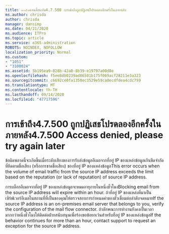 ```yaml
---
title: ๑๐๕๑แอนตี้สแปม4.7.500 การเข้าถึงถูกปฏิเสธโปรดลองอีกครั้งในภายหลัง
ms.author: chrisda
author: chrisda
manager: dansimp
ms.date: 04/21/2020
ms.audience: ITPro
ms.topic: article
ms.service: o365-administration
ROBOTS: NOINDEX, NOFOLLOW
localization_priority: Normal
ms.custom:
- "1051"
- "3100024"
ms.assetid: 5b195ea9-028b-42a8-8b39-e19797a00d8e
ms.openlocfilehash: f5ee8db0239ad86501b175f069acf28211e3a323
ms.sourcegitcommit: c6692ce0fa1358ec3529e59ca0ecdfdea4cdc759
ms.translationtype: MT
ms.contentlocale: th-TH
ms.lasthandoff: 09/14/2020
ms.locfileid: "47717596"
---
```

# <a name="47500-access-denied-please-try-again-later"></a><span data-ttu-id="3558d-102">การเข้าถึง4.7.500 ถูกปฏิเสธโปรดลองอีกครั้งในภายหลัง</span><span class="sxs-lookup"><span data-stu-id="3558d-102">4.7.500 Access denied, please try again later</span></span>

<span data-ttu-id="3558d-103">ข้อผิดพลาดนี้จะเกิดขึ้นเมื่อระดับเสียงของการรับส่งข้อมูลอีเมลจากที่อยู่ IP ของแหล่งข้อมูลเกินขีดจำกัดที่ยึดตามชื่อเสียง (หรือการขาดชื่อเสียง) ของที่อยู่ IP ของแหล่งข้อมูล</span><span class="sxs-lookup"><span data-stu-id="3558d-103">This error occurs when the volume of email traffic from the source IP address exceeds the limit based on the reputation (or lack of reputation) of source IP address.</span></span>

<span data-ttu-id="3558d-104">การบล็อกอีเมลจากที่อยู่ IP ของแหล่งข้อมูลจะหมดอายุภายในหนึ่งชั่วโมง</span><span class="sxs-lookup"><span data-stu-id="3558d-104">Blocking email from the source IP address will expire within an hour.</span></span> <span data-ttu-id="3558d-105">ถ้าที่อยู่ IP ของแหล่งที่มาเป็นเซิร์ฟเวอร์อีเมลในสถานที่ที่เป็นของคุณให้ตรวจสอบการกำหนดค่าของตัวเชื่อมต่อลำดับจดหมาย</span><span class="sxs-lookup"><span data-stu-id="3558d-105">If the source IP address is an on-premises email server that belongs to you, verify the configuration of the mail flow connector.</span></span> <span data-ttu-id="3558d-106">ถ้าลักษณะการทำงานยังคงเป็นเวลามากกว่าหนึ่งชั่วโมงให้ติดต่อฝ่ายสนับสนุนเพื่อร้องขอข้อยกเว้นสำหรับที่อยู่ IP ของแหล่งข้อมูล</span><span class="sxs-lookup"><span data-stu-id="3558d-106">If the behavior continues for more than an hour, contact support to request an exception for the source IP address.</span></span>
